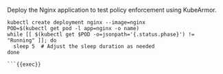 Deploy the Nginx application to test policy enforcement using KubeArmor.

```plain
kubectl create deployment nginx --image=nginx
POD=$(kubectl get pod -l app=nginx -o name)
while [[ $(kubectl get $POD -o=jsonpath='{.status.phase}') != "Running" ]]; do
  sleep 5  # Adjust the sleep duration as needed
done

```{{exec}}
